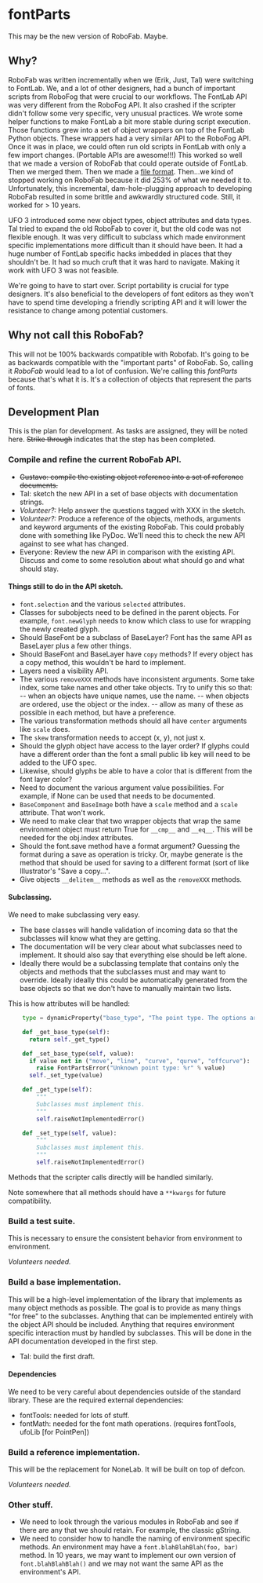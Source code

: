 # fontParts

This may be the new version of RoboFab. Maybe.

## Why?

RoboFab was written incrementally when we (Erik, Just, Tal) were switching to FontLab. We, and a lot of other designers, had a bunch of important scripts from RoboFog that were crucial to our workflows. The FontLab API was very different from the RoboFog API. It also crashed if the scripter didn't follow some very specific, very unusual practices. We wrote some helper functions to make FontLab a bit more stable during script execution. Those functions grew into a set of object wrappers on top of the FontLab Python objects. These wrappers had a very similar API to the RoboFog API. Once it was in place, we could often run old scripts in FontLab with only a few import changes. (Portable APIs are awesome!!!) This worked so well that we made a version of RoboFab that could operate outside of FontLab. Then we merged them. Then we made a [file format](http://unifiedfontobject.org). Then...we kind of stopped working on RoboFab because it did 253% of what we needed it to. Unfortunately, this incremental, dam-hole-plugging approach to developing RoboFab resulted in some brittle and awkwardly structured code. Still, it worked for > 10 years.

UFO 3 introduced some new object types, object attributes and data types. Tal tried to expand the old RoboFab to cover it, but the old code was not flexible enough. It was very difficult to subclass which made environment specific implementations more difficult than it should have been. It had a huge number of FontLab specific hacks imbedded in places that they shouldn't be. It had so much cruft that it was hard to navigate. Making it work with UFO 3 was not feasible.

We're going to have to start over. Script portability is crucial for type designers. It's also beneficial to the developers of font editors as they won't have to spend time developing a friendly scripting API and it will lower the resistance to change among potential customers.

## Why not call this RoboFab?

This will not be 100% backwards compatible with Robofab. It's going to be as backwards compatible with the "important parts" of RoboFab. So, calling it *RoboFab* would lead to a lot of confusion. We're calling this *fontParts* because that's what it is. It's a collection of objects that represent the parts of fonts.

## Development Plan

This is the plan for development. As tasks are assigned, they will be noted here. ~~Strike through~~ indicates that the step has been completed.

### Compile and refine the current RoboFab API.

- ~~Gustavo: compile the existing object reference into a set of reference documents.~~
- Tal: sketch the new API in a set of base objects with documentation strings.
- *Volunteer?:* Help answer the questions tagged with XXX in the sketch.
- *Volunteer?:* Produce a reference of the objects, methods, arguments and keyword arguments of the existing RoboFab. This could probably done with something like PyDoc. We'll need this to check the new API against to see what has changed.
- Everyone: Review the new API in comparison with the existing API. Discuss and come to some resolution about what should go and what should stay.

#### Things still to do in the API sketch.

- `font.selection` and the various `selected` attributes.
- Classes for subobjects need to be defined in the parent objects. For example, `font.newGlyph` needs to know which class to use for wrapping the newly created glyph.
- Should BaseFont be a subclass of BaseLayer? Font has the same API as BaseLayer plus a few other things.
- Should BaseFont and BaseLayer have `copy` methods? If every object has a copy method, this wouldn't be hard to implement.
- Layers need a visibility API.
- The various `removeXXX` methods have inconsistent arguments. Some take index, some take names and other take objects. Try to unify this so that:
-- when an objects have unique names, use the name.
-- when objects are ordered, use the object or the index.
-- allow as many of these as possible in each method, but have a preference.
- The various transformation methods should all have `center` arguments like `scale` does.
- The `skew` transformation needs to accept (x, y), not just x.
- Should the glyph object have access to the layer order? If glyphs could have a different order than the font a small public lib key will need to be added to the UFO spec.
- Likewise, should glyphs be able to have a color that is different from the font layer color?
- Need to document the various argument value possibilities. For example, if None can be used that needs to be documented.
- `BaseComponent` and `BaseImage` both have a `scale` method and a `scale` attribute. That won't work.
- We need to make clear that two wrapper objects that wrap the same environment object must return True for `__cmp__` and `__eq__`. This will be needed for the obj.index attributes.
- Should the font.save method have a format argument? Guessing the format during a save as operation is tricky. Or, maybe generate is the method that should be used for saving to a different format (sort of like Illustrator's "Save a copy...".
- Give objects `__delitem__` methods as well as the `removeXXX` methods.

#### Subclassing.

We need to make subclassing very easy.

- The base classes will handle validation of incoming data so that the subclasses will know what they are getting.
- The documentation will be very clear about what subclasses need to implement. It should also say that everything else should be left alone.
- Ideally there would be a subclassing template that contains only the objects and methods that the subclasses must and may want to override. Ideally ideally this could be automatically generated from the base objects so that we don't have to manually maintain two lists.

This is how attributes will be handled:

```python
    type = dynamicProperty("base_type", "The point type. The options are move, line, curve, qcurve, offcurve.")

    def _get_base_type(self):
      return self._get_type()

    def _set_base_type(self, value):
      if value not in ("move", "line", "curve", "qurve", "offcurve"):
        raise FontPartsError("Unknown point type: %r" % value)
      self._set_type(value)

    def _get_type(self):
        """
        Subclasses must implement this.
        """
        self.raiseNotImplementedError()

    def _set_type(self, value):
        """
        Subclasses must implement this.
        """
        self.raiseNotImplementedError()
```

Methods that the scripter calls directly will be handled similarly.

Note somewhere that all methods should have a `**kwargs` for future compatibility.

### Build a test suite.

This is necessary to ensure the consistent behavior from environment to environment.

*Volunteers needed.*

### Build a base implementation.

This will be a high-level implementation of the library that implements as many object methods as possible. The goal is to provide as many things "for free" to the subclasses. Anything that can be implemented entirely with the object API should be included. Anything that requires environment specific interaction must by handled by subclasses. This will be done in the API documentation developed in the first step.

- Tal: build the first draft.

#### Dependencies

We need to be very careful about dependencies outside of the standard library. These are the required external dependencies:

- fontTools: needed for lots of stuff.
- fontMath: needed for the font math operations. (requires fontTools, ufoLib [for PointPen])

### Build a reference implementation.

This will be the replacement for NoneLab. It will be built on top of defcon.

*Volunteers needed.*

### Other stuff.

- We need to look through the various modules in RoboFab and see if there are any that we should retain. For example, the classic gString.
- We need to consider how to handle the naming of environment specific methods. An environment may have a `font.blahBlahBlah(foo, bar)` method. In 10 years, we may want to implement our own version of `font.blahBlahBlah()` and we may not want the same API as the environment's API.